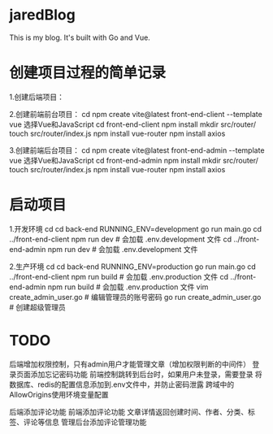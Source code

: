 # jaredBlog
This is my blog. It's built with Go and Vue.


# 创建项目过程的简单记录
1.创建后端项目：

2.创建前端前台项目：
cd <my-project-folder>
npm create vite@latest front-end-client --template vue
选择Vue和JavaScript
cd front-end-client
npm install
mkdir src/router/
touch src/router/index.js
npm install vue-router
npm install axios

3.创建前端后台项目：
cd <my-project-folder>
npm create vite@latest front-end-admin --template vue
选择Vue和JavaScript
cd front-end-admin
npm install
mkdir src/router/
touch src/router/index.js
npm install vue-router
npm install axios


# 启动项目

1.开发环境
cd <my-project-folder>
cd back-end
RUNNING_ENV=development go run main.go
cd ../front-end-client
npm run dev  # 会加载 .env.development 文件
cd ../front-end-admin
npm run dev  # 会加载 .env.development 文件

2.生产环境
cd <my-project-folder>
cd back-end
RUNNING_ENV=production go run main.go
cd ../front-end-client
npm run build  # 会加载 .env.production 文件
cd ../front-end-admin
npm run build  # 会加载 .env.production 文件
vim create_admin_user.go  # 编辑管理员的账号密码
go run create_admin_user.go  # 创建超级管理员


# TODO
<!-- 前端添加文章发布功能
前端添加注册、登录功能
文章发布时，前后端校验是否已登录
前端增加管理页面，给用户删除、编辑文章
前端增加后台管理系统，用于管理员管理文章、评论等内容 -->

后端增加权限控制，只有admin用户才能管理文章（增加权限判断的中间件）
登录页面添加忘记密码功能
前端控制跳转到后台时，如果用户未登录，需要登录
将数据库、redis的配置信息添加到.env文件中，并防止密码泄露
跨域中的AllowOrigins使用环境变量配置

后端添加评论功能
前端添加评论功能
文章详情返回创建时间、作者、分类、标签、评论等信息
管理后台添加评论管理功能